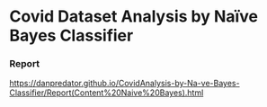 # Covid Dataset Analysis by Naïve Bayes Classifier
### Report
   https://danpredator.github.io/CovidAnalysis-by-Na-ve-Bayes-Classifier/Report(Content%20Naive%20Bayes).html
